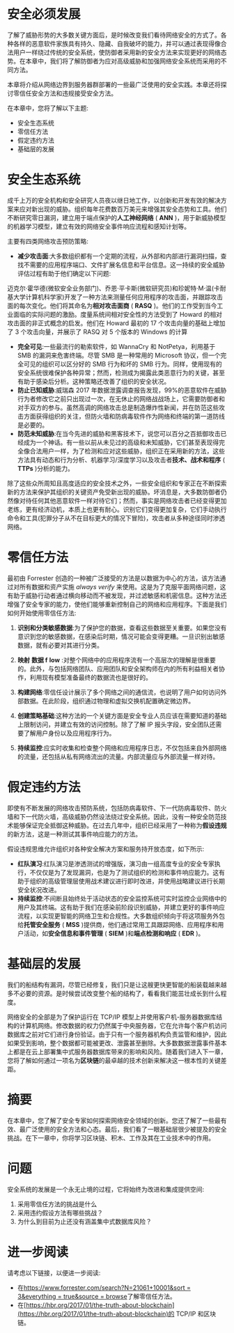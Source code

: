 # 安全必须发展

了解了威胁形势的大多数关键方面后，是时候改变我们看待网络安全的方式了。各种各样的恶意软件家族具有持久、隐藏、自我破坏的能力，并可以通过表现得像合法用户一样绕过传统的安全系统，使防御者采用新的安全方法来实现更好的网络态势。在本章中，我们将了解防御者为应对高级威胁和加强网络安全系统而采用的不同方法。

本章将介绍从网络边界到服务器群部署的一些最广泛使用的安全实践。本章还将探讨零信任安全方法和违规接受安全方法。

在本章中，您将了解以下主题:

*   安全生态系统
*   零信任方法
*   假定违约方法
*   基础层的发展

# 安全生态系统

成千上万的安全机构和安全研究人员夜以继日地工作，以创新和开发有效的解决方案来应对新出现的威胁。组织每年花费数百万美元来增强其安全态势和工具。他们不断研究零日漏洞，建立用于端点保护的**人工神经网络** ( **ANN** )，用于新威胁模型的机器学习模型，建立有效的网络安全事件响应流程和感知计划等。

主要有四类网络攻击预防策略:

*   **减少攻击面**:大多数组织都有一个定期的流程，从外部和内部进行漏洞扫描，查找不需要的应用程序端口、文件扩展名信息和平台信息。这一持续的安全威胁评估过程有助于他们确定以下问题:

迈克尔·霍华德(微软安全业务部门)、乔恩·平卡斯(微软研究员)和珍妮特·M·温(卡耐基大学计算机科学家)开发了一种方法来测量任何应用程序的攻击面，并跟踪攻击面的每次变化。他们将其命名为**相对攻击面商** ( **RASQ** )。他们的工作受到当今工业面临的实际问题的激励。度量系统间相对安全性的方法受到了 Howard 的相对攻击面的非正式概念的启发。他们在 Howard 最初的 17 个攻击向量的基础上增加了 3 个攻击向量，并展示了 RASQ 对 5 个版本的 Windows 的计算

*   **完全可见**:一些最流行的勒索软件，如 WannaCry 和 NotPetya，利用基于 SMB 的漏洞来危害终端。尽管 SMB 是一种常用的 Microsoft 协议，但一个完全可见的组织可以区分好的 SMB 行为和坏的 SMB 行为。同样，使用现有的安全系统很难保护各种异常；然而，检测成为揭露此类恶意行为的关键，甚至有助于感染后分析。这种策略还改善了组织的安全状况。
*   **防止已知威胁**:威瑞森 2017 年数据泄露调查报告发现，99%的恶意软件在威胁行为者修改它之前只出现过一次，在无休止的网络战战场上，它需要防御者和对手双方的参与。虽然高调的网络攻击总是制造爆炸性新闻，并在防范这些攻击方面获得组织的关注，但防火墙和防病毒软件作为网络和终端的第一道防线是必要的。
*   **防范未知威胁**:在当今先进的威胁和黑客技术下，说您可以百分之百抵御攻击已经成为一个神话。有一些以前从未见过的高级和未知威胁，它们甚至表现得完全像合法用户一样，为了检测和应对这些威胁，组织正在采用新的方法，这些方法具有动态和行为分析、机器学习/深度学习以及攻击者**技术、战术和程序** ( **TTPs** )分析的能力。

除了这些众所周知且高度适应的安全技术之外，一些安全组织和专家正在不断探索新的方法来保护其组织的关键资产免受新出现的威胁。坏消息是，大多数防御者仍然像对待任何其他恶意软件一样对待它们；然而，事实是网络攻击者已经变得更加老练，更有经济动机，本质上也更有耐心。识别它们变得更加复杂，它们手动执行命令和工具(犯罪分子从不在目标更大的情况下冒险)，攻击者从多种途径同时渗透网络。

# 零信任方法

最初由 Forrester 创造的一种被广泛接受的方法是以数据为中心的方法，该方法通过对所有数据和资产实施 *always verify* 来使用。这是为了克服平面网络问题，这有助于威胁行动者通过横向移动而不被发现，并过滤敏感和机密信息。这种方法还增强了安全专家的能力，使他们能够重新控制自己的网络和应用程序。下面是我们如何开始使用零信任方法:

1.  **识别和分类敏感数据**:为了保护您的数据，查看这些数据至关重要。如果您没有意识到您的敏感数据，在感染后时期，情况可能会变得更糟。一旦识别出敏感数据，就有必要对其进行分类。
2.  **映射** **数据 f** **low** :对整个网络中的应用程序流有一个高层次的理解是很重要的。此外，与包括网络团队、应用团队和安全架构师在内的所有利益相关者协作，利用现有模型准备最终的数据流也是很好的。
3.  **构建网络**:零信任设计展示了多个网络之间的通信流，也说明了用户如何访问外部数据。在此阶段，组织通过物理和虚拟交换机配置确定微边界。

4.  **创建策略基础**:这种方法的一个关键方面是安全专业人员应该在需要知道的基础上限制访问，并建立有效的访问控制。除了了解 IP 报头字段，安全团队还需要了解用户身份以及应用程序行为。
5.  **持续监控**:应实时收集和检查整个网络和应用程序日志，不仅包括来自外部网络的流量，还包括从私有网络流出的流量。内部流量应与外部流量一样对待。

# 假定违约方法

即使有不断发展的网络攻击预防系统，包括防病毒软件、下一代防病毒软件、防火墙和下一代防火墙，高级威胁仍然设法绕过安全系统。因此，没有一种安全防范技术能够保证完全抵御这种威胁。在过去几年中，组织已经采用了一种称为**假设违规**的新方法，这是一种测试其事件响应能力的方法。

假设违规思维允许组织对各种安全解决方案和服务持开放态度，如下所示:

*   **红队演习**:红队演习是渗透测试的增强版，演习由一组高度专业的安全专家执行，不仅仅是为了发现漏洞，也是为了测试组织的检测和事件响应能力。这有助于组织的高级管理层使用战术建议进行即时改进，并使用战略建议进行长期安全状况改进。
*   **持续监控**:不间断且始终处于活动状态的安全监控系统可实时监控企业网络中的用户及其终端。这有助于我们在感染前阶段识别威胁，并建立更好的事件响应流程，以实现更智能的网络卫生和合规性。大多数组织倾向于将这项服务外包给**托管安全服务** ( **MSS** )提供商，他们通过常用工具跟踪网络、应用程序和用户活动，如**安全信息和事件管理** ( **SIEM** )和**端点检测和响应** ( **EDR** )。

# 基础层的发展

我们的船结构有漏洞，尽管已经修复，我们只是让这艘更快更智能的船装载越来越多不必要的资源。是时候尝试改变整个船的结构了，看看我们能茁壮成长到什么程度。

网络安全的全部是为了保护运行在 TCP/IP 模型上并使用客户机-服务器数据库结构的计算机网络。修改数据的权力仍然属于中央服务器，它在允许每个客户机访问数据库之前对它们进行身份验证。由于只有一个服务器机构负责监管和维护，因此如果受到影响，整个数据都可能被更改、泄露甚至删除。大多数数据泄露事件基本上都是在云上部署集中式服务器数据库带来的影响和风险。随着我们进入下一章，您将了解如何通过一项名为**区块链**的最卓越的技术创新来解决这一根本性的关键差距。

# 摘要

在本章中，您了解了安全专家如何探索网络安全领域的创新。您还了解了一些最有效、最广泛使用的安全方法和心态。最后，我们看了一眼基础层很少被提及的安全挑战。在下一章中，你将学习区块链、积木、工作及其在工业技术中的作用。

# 问题

安全系统的发展是一个永无止境的过程，它将始终为改进和集成提供空间:

1.  采用零信任方法的挑战是什么
2.  采用违约假设方法有哪些挑战？
3.  为什么到目前为止还没有涵盖集中式数据库风险？

# 进一步阅读

请考虑以下链接，以便进一步阅读:

*   在[https://www.forrester.com/search?N=21061+10001&sort = 3&everything = true&source = browse](https://www.forrester.com/search?N=21061+10001&sort=3&everything=true&source=browse)了解零信任方法。
*   在[https://hbr.org/2017/01/the-truth-about-blockchain](https://hbr.org/2017/01/the-truth-about-blockchain)的 TCP/IP 和区块链。